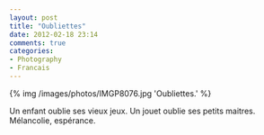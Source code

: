 ```yaml
---
layout: post
title: "Oubliettes"
date: 2012-02-18 23:14
comments: true
categories:
- Photography
- Francais
---
```

{% img /images/photos/IMGP8076.jpg 'Oubliettes.' %}

Un enfant oublie ses vieux jeux. Un jouet oublie ses petits maitres.
Mélancolie, espérance.
